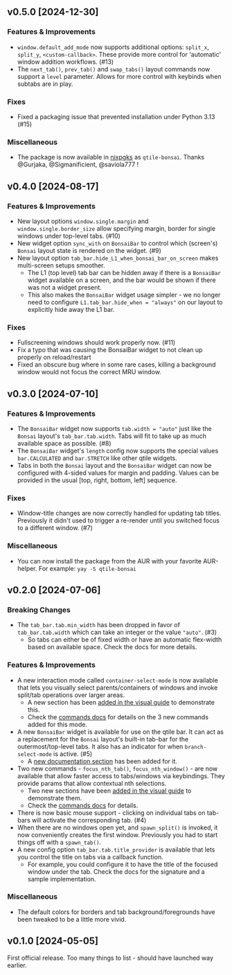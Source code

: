 ## v0.5.0 [2024-12-30]

### Features & Improvements

- `window.default_add_mode` now supports additional options: `split_x`, `split_y`, `<custom-callback>`. These provide more control for 'automatic' window addition workflows. (#13)
- The `next_tab()`, `prev_tab()` and `swap_tabs()` layout commands now support a `level` parameter. Allows for more control with keybinds when subtabs are in play.

### Fixes

- Fixed a packaging issue that prevented installation under Python 3.13 (#15)

### Miscellaneous

- The package is now available in [nixpgks](https://search.nixos.org/packages?channel=unstable&from=0&size=50&sort=relevance&type=packages&query=qtile-bonsai) as `qtile-bonsai`. Thanks @Gurjaka, @Sigmanificient, @saviola777 !


## v0.4.0 [2024-08-17]

### Features & Improvements

- New layout options `window.single.margin` and `window.single.border_size` allow specifying margin, border for single windows under top-level tabs. (#10)
- New widget option `sync_with` on `BonsaiBar` to control which (screen's) `Bonsai` layout state is rendered on the widget. (#9)
- New layout option `tab_bar.hide_L1_when_bonsai_bar_on_screen` makes multi-screen setups smoother. 
    - The L1 (top level) tab bar can be hidden away if there is a `BonsaiBar` widget available on a screen, and the bar would be shown if there was not a widget present.
    - This also makes the `BonsaiBar` widget usage simpler - we no longer need to configure `L1.tab_bar.hide_when = "always"` on our layout to explicitly hide away the L1 bar.

### Fixes

- Fullscreening windows should work properly now. (#11)
- Fix a typo that was causing the BonsaiBar widget to not clean up properly on reload/restart
- Fixed an obscure bug where in some rare cases, killing a background window would not focus the correct MRU window.


## v0.3.0 [2024-07-10]
                                   

### Features & Improvements

- The `BonsaiBar` widget now supports `tab.width = "auto"` just like the `Bonsai` layout's `tab_bar.tab.width`. Tabs will fit to take up as much available space as possible. (#8)
- The `BonsaiBar` widget's `length` config now supports the special values `bar.CALCULATED` and `bar.STRETCH` like other qtile widgets. 
- Tabs in both the `Bonsai` layout and the `BonsaiBar` widget can now be configured with 4-sided values for margin and padding. Values can be provided in the usual [top, right, bottom, left] sequence.

### Fixes

- Window-title changes are now correctly handled for updating tab titles. Previously it didn't used to trigger a re-render until you switched focus to a different window. (#7)

### Miscellaneous

- You can now install the package from the AUR with your favorite AUR-helper. For example: `yay -S qtile-bonsai` 


## v0.2.0 [2024-07-06]
                                   

### Breaking Changes

- The `tab_bar.tab.min_width` has been dropped in favor of `tab_bar.tab.width` which can
  take an integer or the value `"auto"`. (#3)
  - So tabs can either be of fixed width or have an automatic flex-width based
    on available space. Check the docs for more details. 

### Features & Improvements

- A new interaction mode called `container-select-mode` is now available that lets you
  visually select parents/containers of windows and invoke split/tab operations over
  larger areas.
    - A new section has been [added in the visual guide](https://aravinda0.github.io/qtile-bonsai/static/visual_guide/#Container%20Select%20Mode) to demonstrate this.
    - Check the [commands docs](https://github.com/aravinda0/qtile-bonsai?tab=readme-ov-file#layout-commands) for details on the 3 new commands added for this mode.
- A new `BonsaiBar` widget is available for use on the qtile bar. It can act as a replacement for the `Bonsai` layout's built-in tab-bar for the outermost/top-level tabs. It also has an indicator for when `branch-select-mode` is active. (#5)
    - A [new documentation section](https://github.com/aravinda0/qtile-bonsai?tab=readme-ov-file#bonsaibar-widget) has been added for it. 
- Two new commands - `focus_nth_tab()`, `focus_nth_window()` - are now available that
  allow faster access to tabs/windows via keybindings. They provide params that allow
  contextual nth selections.
    - Two new sections have been [added in the visual guide](https://aravinda0.github.io/qtile-bonsai/static/visual_guide/#Focus%20nth%20Tab) to demonstrate them.
    - Check the [commands docs](https://github.com/aravinda0/qtile-bonsai?tab=readme-ov-file#layout-commands) for details.
- There is now basic mouse support - clicking on individual tabs on tab-bars will activate
  the corresponding tab. (#4)
- When there are no windows open yet, and `spawn_split()` is invoked, it now conveniently
  creates the first window. Previously you had to start things off with a `spawn_tab()`. 
- A new config option `tab_bar.tab.title_provider` is available that lets you control the
  title on tabs via a callback function. 
  - For example, you could configure it to have the title of the focused window
    under the tab. Check the docs for the signature and a sample implementation.

### Miscellaneous

- The default colors for borders and tab background/foregrounds have been tweaked to be a
  little more vivid.


## v0.1.0 [2024-05-05]
                                   
First official release. Too many things to list - should have launched way
earlier.
